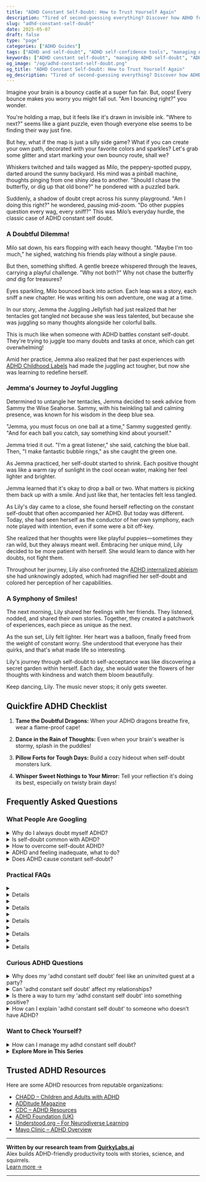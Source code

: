 ```yaml
---
title: "ADHD Constant Self-Doubt: How to Trust Yourself Again"
description: "Tired of second-guessing everything? Discover how ADHD fuels self-doubt—and playful, powerful ways to rebuild your confidence and clarity."
slug: "adhd-constant-self-doubt"
date: 2025-05-07
draft: false
type: "page"
categories: ["ADHD Guides"]
tags: ["ADHD and self-doubt", "ADHD self-confidence tools", "managing ADHD self-doubt", "coping with ADHD uncertainty", "overcoming ADHD mental hurdles", "adult ADHD emotional resilience", "playful ADHD mindset shifts"]
keywords: ["ADHD constant self-doubt", "managing ADHD self-doubt", "ADHD self-confidence tips", "coping with ADHD uncertainty", "ADHD emotional resilience", "overcoming ADHD mindset blocks", "trusting yourself with ADHD"]
og_image: "/og/adhd-constant-self-doubt.png"
og_title: "ADHD Constant Self-Doubt: How to Trust Yourself Again"
og_description: "Tired of second-guessing everything? Discover how ADHD fuels self-doubt—and playful, powerful ways to rebuild your confidence and clarity."
---
```


Imagine your brain is a bouncy castle at a super fun fair. But, oops! Every bounce makes you worry you might fall out. "Am I bouncing right?" you wonder.

You're holding a map, but it feels like it's drawn in invisible ink. "Where to next?" seems like a giant puzzle, even though everyone else seems to be finding their way just fine.

But hey, what if the map is just a silly side game? What if you can create your own path, decorated with your favorite colors and sparkles? Let's grab some glitter and start marking your own bouncy route, shall we?

Whiskers twitched and tails wagged as Milo, the peppery-spotted puppy, darted around the sunny backyard. His mind was a pinball machine, thoughts pinging from one shiny idea to another. "Should I chase the butterfly, or dig up that old bone?" he pondered with a puzzled bark.

Suddenly, a shadow of doubt crept across his sunny playground. "Am I doing this right?" he wondered, pausing mid-zoom. "Do other puppies question every wag, every sniff?" This was Milo’s everyday hurdle, the classic case of ADHD constant self doubt.

### A Doubtful Dilemma!

Milo sat down, his ears flopping with each heavy thought. "Maybe I'm too much," he sighed, watching his friends play without a single pause.

But then, something shifted. A gentle breeze whispered through the leaves, carrying a playful challenge. "Why not both?" Why not chase the butterfly *and* dig for treasures?

Eyes sparkling, Milo bounced back into action. Each leap was a story, each sniff a new chapter. He was writing his own adventure, one wag at a time.

In our story, Jemma the Juggling Jellyfish had just realized that her tentacles got tangled not because she was less talented, but because she was juggling so many thoughts alongside her colorful balls.

This is much like when someone with ADHD battles constant self-doubt. They're trying to juggle too many doubts and tasks at once, which can get overwhelming!

Amid her practice, Jemma also realized that her past experiences with [ADHD Childhood Labels](/pages/adhd-childhood-labels/) had made the juggling act tougher, but now she was learning to redefine herself.

### Jemma's Journey to Joyful Juggling

Determined to untangle her tentacles, Jemma decided to seek advice from Sammy the Wise Seahorse. Sammy, with his twinkling tail and calming presence, was known for his wisdom in the deep blue sea.

"Jemma, you must focus on one ball at a time," Sammy suggested gently. "And for each ball you catch, say something kind about yourself."

Jemma tried it out. "I'm a great listener," she said, catching the blue ball. Then, "I make fantastic bubble rings," as she caught the green one.

As Jemma practiced, her self-doubt started to shrink. Each positive thought was like a warm ray of sunlight in the cool ocean water, making her feel lighter and brighter.

Jemma learned that it's okay to drop a ball or two. What matters is picking them back up with a smile. And just like that, her tentacles felt less tangled.

As Lily's day came to a close, she found herself reflecting on the constant self-doubt that often accompanied her ADHD. But today was different. Today, she had seen herself as the conductor of her own symphony, each note played with intention, even if some were a bit off-key.

She realized that her thoughts were like playful puppies—sometimes they ran wild, but they always meant well. Embracing her unique mind, Lily decided to be more patient with herself. She would learn to dance with her doubts, not fight them.

Throughout her journey, Lily also confronted the [ADHD internalized ableism](/pages/adhd-internalized-ableism/) she had unknowingly adopted, which had magnified her self-doubt and colored her perception of her capabilities.

### A Symphony of Smiles!

The next morning, Lily shared her feelings with her friends. They listened, nodded, and shared their own stories. Together, they created a patchwork of experiences, each piece as unique as the next.

As the sun set, Lily felt lighter. Her heart was a balloon, finally freed from the weight of constant worry. She understood that everyone has their quirks, and that's what made life so interesting.

Lily's journey through self-doubt to self-acceptance was like discovering a secret garden within herself. Each day, she would water the flowers of her thoughts with kindness and watch them bloom beautifully.

Keep dancing, Lily. The music never stops; it only gets sweeter.

## Quickfire ADHD Checklist

1. **Tame the Doubtful Dragons:** When your ADHD dragons breathe fire, wear a flame-proof cape!

2. **Dance in the Rain of Thoughts:** Even when your brain's weather is stormy, splash in the puddles!

3. **Pillow Forts for Tough Days:** Build a cozy hideout when self-doubt monsters lurk.

4. **Whisper Sweet Nothings to Your Mirror:** Tell your reflection it's doing its best, especially on twisty brain days!

## Frequently Asked Questions



### What People Are Googling

<details><summary>Why do I always doubt myself ADHD?</summary><p>It's really common to feel that way when you have ADHD. This often stems from a lifetime of experiences where unexpected challenges with attention, organization, or following through might have led to misunderstandings or criticism. These experiences can really wear on your self-confidence. Remember, your ADHD doesn't define your worth or your abilities; it just means your brain works a bit differently, and that’s perfectly okay! Let’s focus on strategies that play to your strengths and help you feel more sure of your amazing self.</p></details>
<details><summary>Is self-doubt common with ADHD?</summary><p>Absolutely, self-doubt is quite common among individuals with ADHD, and you're definitely not alone in feeling this way. The challenges with focus, organization, and meeting expectations can sometimes lead to feelings of frustration or questioning one's abilities. It's important to remember that these experiences are more about the way ADHD affects your brain's wiring rather than a reflection of your capabilities or worth. Embracing strategies that work for you and seeking support can help manage these feelings and boost your confidence.</p></details>
<details><summary>How to overcome self-doubt ADHD?</summary><p>Navigating self-doubt with ADHD can feel like a challenging journey, but remember, you're not alone in this. A good starting point is to recognize your thoughts and remind yourself that having self-doubt is a common experience, especially with ADHD. Try breaking tasks into smaller, manageable steps and celebrate each achievement, no matter how small, to build confidence over time. It can also be incredibly helpful to connect with a supportive community or a coach who understands ADHD, where you can share experiences and strategies that resonate with your unique situation.</p></details>
<details><summary>ADHD and feeling inadequate, what to do?</summary><p>Feeling inadequate is a common experience for many with ADHD, but remember, you're not alone in this. Start by acknowledging your feelings without judgment and remind yourself of your unique strengths and past successes. Setting small, achievable goals can help build confidence and provide a clear sense of progress. Also, consider reaching out to a support group or a coach who understands ADHD; sharing your experiences and hearing others can be incredibly validating and empowering.</p></details>
<details><summary>Does ADHD cause constant self-doubt?</summary><p>Absolutely, self-doubt can be a common companion for many with ADHD, and you're not alone in feeling this way. This doubt often stems from past experiences where ADHD symptoms might have led to challenges or misunderstandings in school, work, or relationships. It's like having a little critic in your mind that doesn't always see the full picture of your incredible strengths and creativity. Remember, these feelings are just one part of your story, and with the right strategies and support, you can nurture more self-confidence and appreciate your unique talents.</p></details>



### Practical FAQs

<details><summary><details>What is ADHD constant self doubt and how does it affect individuals?<p>ADHD constant self doubt refers to the persistent feelings of uncertainty and inadequacy that individuals with ADHD often experience. This can affect their self-esteem, decision-making, and overall mental health, leading to challenges in personal and professional settings.</p></details></summary><p>Ah, the nagging cloud of constant self-doubt that often accompanies ADHD can indeed be quite burdensome. This feeling is like having an uninvited critic in your mind, always questioning your decisions and abilities, which can really wear on your self-esteem. It's important to recognize that this self-doubt is just one part of the complex ADHD experience and not a reflection of your true capabilities or worth. Understanding and addressing these feelings with compassion and support can help mitigate their impact, allowing you to see and celebrate your strengths more clearly.</p></details>
<details><summary><details>How can therapy help manage ADHD constant self doubt?<p>Therapy, particularly cognitive behavioral therapy (CBT), can be effective in managing ADHD constant self doubt. It helps individuals recognize and alter negative thought patterns, improve self-esteem, and develop coping strategies to deal with the challenges associated with ADHD.</p></details></summary><p>Therapy can be a wonderfully supportive space for managing the self-doubt that often accompanies ADHD. Cognitive Behavioral Therapy (CBT), in particular, focuses on identifying those pesky negative thought patterns that might tell you you're not enough, and gently helps you reshape them into more positive, supportive beliefs. By building up your toolbox with effective coping strategies, you can start to see your strengths more clearly and feel more grounded in your daily life. It's like having a professional friend who not only understands the challenges of ADHD but also knows exactly how to navigate through them!</p></details>
<details><summary><details>Are there specific strategies to overcome ADHD constant self doubt?<p>Yes, specific strategies to overcome ADHD constant self doubt include setting realistic goals, practicing self-compassion, building a supportive network, and possibly seeking professional help. Mindfulness and stress reduction techniques can also be beneficial in managing self-doubt.</p></details></summary><p>Absolutely, there are indeed helpful strategies to manage the frequent self-doubt that can accompany ADHD. Setting achievable, realistic goals can give you a sense of accomplishment and boost your confidence. It’s also really important to practice self-compassion; be as kind to yourself as you would be to a dear friend. Engaging in mindfulness and stress-reduction techniques can also quiet those doubting voices, giving you a clearer space to recognize and celebrate your own strengths and progress. Remember, you're not alone, and building a network of support can provide encouragement and remind you of your capabilities.</p></details>
<details><summary><details>What role does medication play in addressing ADHD constant self doubt?<p>While medication primarily targets the core symptoms of ADHD such as inattention, impulsivity, and hyperactivity, it can indirectly help reduce ADHD constant self doubt by improving overall cognitive and emotional regulation. This could lead to a decrease in negative self-perception and increase in confidence.</p></details></summary><p>Absolutely, that’s a wonderful question! Medication can indeed play a supportive role in managing the symptoms of ADHD, including those tricky feelings of self-doubt. By helping to stabilize attention, control impulsivity, and manage hyperactivity, medication often enhances one's ability to process and respond to situations more effectively. As a result, this can boost your confidence and reduce feelings of self-doubt, making it a bit easier to navigate daily tasks and social interactions.</p></details>
<details><summary><details>Can lifestyle changes impact ADHD constant self doubt?<p>Yes, lifestyle changes such as regular physical activity, a healthy diet, adequate sleep, and time management can have a positive impact on ADHD constant self doubt. These changes can improve overall brain health, reduce ADHD symptoms, and boost self-esteem.</p></details></summary><p>Absolutely, making some lifestyle tweaks can really help with the self-doubt that often comes hand-in-hand with ADHD. Engaging in regular physical activity isn't just good for your body, but it also releases endorphins that make you feel better about yourself. A nutritious diet and enough sleep can drastically improve your brain function, helping to clear up some of the fog that leads to self-doubt. Plus, mastering time management can give you a real sense of accomplishment, boosting your confidence day by day. So, these changes are not just about physical health—they're a holistic way to uplift yourself.</p></details>



### Curious ADHD Questions

<details><summary>Why does my 'adhd constant self doubt' feel like an uninvited guest at a party?</summary><p>Ah, that feeling of constant self-doubt can really seem like it's crashing your mental party, can't it? It often stems from the challenges and frustrations that come with ADHD, like managing time or keeping up with tasks, which can really wear on your confidence. Remember, this uninvited guest often appears because our brains are wired to look out for what might go wrong as a way to protect us. A cozy little trick is to acknowledge its presence, then gently remind yourself of your past successes and unique strengths to help ease that doubt away. You're doing just fine; let's keep that party going with some positive vibes!</p></details>
<details><summary>Can 'adhd constant self doubt' affect my relationships?</summary><p>Absolutely, self-doubt associated with ADHD can indeed affect relationships, but recognizing this is a great first step! When ADHD leads to feelings of uncertainty or self-criticism, it can sometimes make you question your value in friendships and romantic relationships. It’s important to remember that everyone has unique challenges and your ADHD is just one part of your vibrant self. By communicating openly with your loved ones about how you feel, you can build stronger, more understanding connections. You're not alone in this, and reaching out for support or working with a coach can also be incredibly beneficial.</p></details>
<details><summary>Is there a way to turn my 'adhd constant self doubt' into something positive?</summary><p>Absolutely, transforming self-doubt into a positive force is entirely possible and a wonderful goal! One effective approach is to channel that doubt into curiosity. Instead of letting self-doubt convince you that you can't do something, try using it as a prompt to explore how you might do things differently or better. Embrace learning and adapting as part of your journey. This shift in perspective turns self-doubt into a tool for growth and self-improvement, which can lead to increased resilience and confidence over time.</p></details>
<details><summary>How can I explain 'adhd constant self doubt' to someone who doesn’t have ADHD?</summary><p>Absolutely, explaining the feeling of constant self-doubt with ADHD can be a bit like describing a very intricate dance of thoughts. You might say it’s like having an internal critic that’s always on, persistently questioning your choices, actions, and accomplishments, no matter how small or big. This critic can make it challenging to trust your own decisions or feel confident in your abilities, often coloring your world with uncertainty. When explaining this to someone without ADHD, you could liken it to a radio that never turns off, always broadcasting worries and doubts, making it tough to tune into the more positive and clear channels of thought.</p></details>



### Want to Check Yourself?

<details><summary>How can I manage my adhd constant self doubt?</summary><p>Managing self-doubt with ADHD can feel like a challenging journey, but you're not alone in this. Start by acknowledging your feelings without judgment, as it's perfectly normal. A helpful strategy is to set small, achievable goals that can gradually build your confidence. Consider also keeping a success journal where you jot down even the tiny victories of your day. This can help shift the focus from what you feel you can't do, to celebrating all that you can do and are learning each day. Remember, each small step is a big victory!</p></details>

<script type="application/ld+json">
{
  "@context": "https://schema.org",
  "@type": "FAQPage",
  "mainEntity": [
    {
      "@type": "Question",
      "name": "Why do I always doubt myself ADHD?",
      "acceptedAnswer": {
        "@type": "Answer",
        "text": "It's really common to feel that way when you have ADHD. This often stems from a lifetime of experiences where unexpected challenges with attention, organization, or following through might have led to misunderstandings or criticism. These experiences can really wear on your self-confidence. Remember, your ADHD doesn't define your worth or your abilities; it just means your brain works a bit differently, and that\u2019s perfectly okay! Let\u2019s focus on strategies that play to your strengths and help you feel more sure of your amazing self."
      }
    },
    {
      "@type": "Question",
      "name": "Is self-doubt common with ADHD?",
      "acceptedAnswer": {
        "@type": "Answer",
        "text": "Absolutely, self-doubt is quite common among individuals with ADHD, and you're definitely not alone in feeling this way. The challenges with focus, organization, and meeting expectations can sometimes lead to feelings of frustration or questioning one's abilities. It's important to remember that these experiences are more about the way ADHD affects your brain's wiring rather than a reflection of your capabilities or worth. Embracing strategies that work for you and seeking support can help manage these feelings and boost your confidence."
      }
    },
    {
      "@type": "Question",
      "name": "How to overcome self-doubt ADHD?",
      "acceptedAnswer": {
        "@type": "Answer",
        "text": "Navigating self-doubt with ADHD can feel like a challenging journey, but remember, you're not alone in this. A good starting point is to recognize your thoughts and remind yourself that having self-doubt is a common experience, especially with ADHD. Try breaking tasks into smaller, manageable steps and celebrate each achievement, no matter how small, to build confidence over time. It can also be incredibly helpful to connect with a supportive community or a coach who understands ADHD, where you can share experiences and strategies that resonate with your unique situation."
      }
    },
    {
      "@type": "Question",
      "name": "ADHD and feeling inadequate, what to do?",
      "acceptedAnswer": {
        "@type": "Answer",
        "text": "Feeling inadequate is a common experience for many with ADHD, but remember, you're not alone in this. Start by acknowledging your feelings without judgment and remind yourself of your unique strengths and past successes. Setting small, achievable goals can help build confidence and provide a clear sense of progress. Also, consider reaching out to a support group or a coach who understands ADHD; sharing your experiences and hearing others can be incredibly validating and empowering."
      }
    },
    {
      "@type": "Question",
      "name": "Does ADHD cause constant self-doubt?",
      "acceptedAnswer": {
        "@type": "Answer",
        "text": "Absolutely, self-doubt can be a common companion for many with ADHD, and you're not alone in feeling this way. This doubt often stems from past experiences where ADHD symptoms might have led to challenges or misunderstandings in school, work, or relationships. It's like having a little critic in your mind that doesn't always see the full picture of your incredible strengths and creativity. Remember, these feelings are just one part of your story, and with the right strategies and support, you can nurture more self-confidence and appreciate your unique talents."
      }
    }
  ]
}
</script>
<script type="application/ld+json">
{
  "@context": "https://schema.org",
  "@type": "Article",
  "author": {
    "@type": "Person",
    "name": "QuirkyLabs",
    "url": "https://quirkylabs.ai/about"
  },
  "headline": "\"Beat ADHD Constant Self Doubt: Embrace Your Brilliance!\"",
  "mainEntityOfPage": "https://blog.quirkylabs.ai/pages/adhd-constant-self-doubt/",
  "datePublished": "2025-05-07"
}
</script>
<script type="application/ld+json">
{
  "@context": "https://schema.org",
  "@type": "BreadcrumbList",
  "itemListElement": [
    {
      "@type": "ListItem",
      "position": 1,
      "name": "Home",
      "item": "https://quirkylabs.ai/"
    },
    {
      "@type": "ListItem",
      "position": 2,
      "name": "Blog",
      "item": "https://blog.quirkylabs.ai/"
    },
    {
      "@type": "ListItem",
      "position": 3,
      "name": "\"Beat ADHD Constant Self Doubt: Embrace Your Brilliance!\"",
      "item": "https://blog.quirkylabs.ai/pages/adhd-constant-self-doubt/"
    }
  ]
}
</script>

<details>
<summary><strong>Explore More in This Series</strong></summary>

- [Adhd Feel Lazy](/pages/adhd-feel-lazy/)
- [Adhd Failure Identity](/pages/adhd-failure-identity/)
- [Adhd Labeled As Disruptive](/pages/adhd-labeled-as-disruptive/)
- [Adhd Always In Trouble](/pages/adhd-always-in-trouble/)
- [Adhd Fear Of Looking Dumb](/pages/adhd-fear-of-looking-dumb/)
- [Adhd Feel Dumb](/pages/adhd-feel-dumb/)
- [Adhd Never Good Enough](/pages/adhd-never-good-enough/)
- [Adhd Bad Kid Label](/pages/adhd-bad-kid-label/)
</details>



## Trusted ADHD Resources

Here are some ADHD resources from reputable organizations:

- [CHADD – Children and Adults with ADHD](https://chadd.org)
- [ADDitude Magazine](https://www.additudemag.com)
- [CDC – ADHD Resources](https://www.cdc.gov/ncbddd/adhd)
- [ADHD Foundation (UK)](https://www.adhdfoundation.org.uk)
- [Understood.org – For Neurodiverse Learning](https://www.understood.org)
- [Mayo Clinic – ADHD Overview](https://www.mayoclinic.org/diseases-conditions/adhd)


---

**Written by our research team from [QuirkyLabs.ai](https://quirkylabs.ai)**  
Alex builds ADHD-friendly productivity tools with stories, science, and squirrels.  
[Learn more →](https://quirkylabs.ai)

---